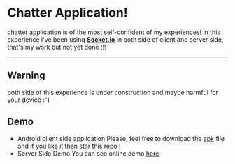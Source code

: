 Chatter Application!
===================


chatter application is of the most self-confident of my experiences!
in this experience i've been using **[Socket.io](http://socket.io/)** in both side of client and server side, that's my work but not yet done !!!

----------

Warning
-------------
both side of this experience is under construction and maybe harmful for your device :") 

Demo
-------------

- Android client side application 
Please, feel free to download the [apk](https://github.com/LordK1/SocketChatApplication/blob/master/app/app-release.apk?raw=true) file and if you like it then star this [repo](https://github.com/LordK1/SocketChatApplication.git) !
- Server Side Demo
You can see online demo [here](https://socketer.herokuapp.com/)


